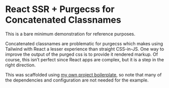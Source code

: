 # React SSR + Purgecss for Concatenated Classnames

This is a bare minimum demonstration for reference purposes.

Concatenated classnames are problematic for purgecss which makes
using Tailwind with React a lesser experience than straight
CSS-in-JS. One way to improve the output of the purged css is to
provide it rendered markup. Of course, this isn’t perfect since
React apps are complex, but it is a step in the right direction.

This was scaffolded using [my own project boilerplate](https://github.com/knowler/project), so note that many of the dependencies and configuration are not needed for the example.
